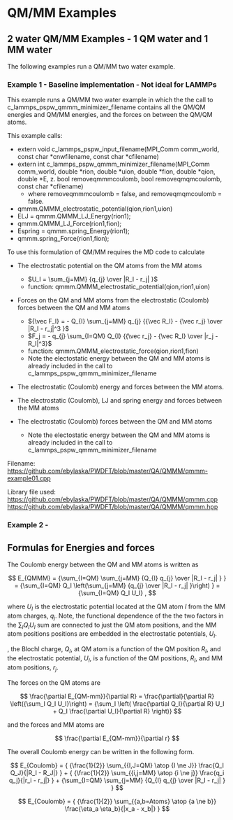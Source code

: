 # QM/MM Examples #

## 2 water QM/MM Examples - 1 QM water and 1 MM water ##
The following examples run a QM/MM two water example.


### Example 1 - Baseline implementation - Not ideal for LAMMPs ###

This example runs a QM/MM two water example in which the the call to c_lammps_pspw_qmmm_minimizer_filename contains all the QM/QM energies and QM/MM energies, and the forces on between the QM/QM atoms.  

This example calls:
- extern void c_lammps_pspw_input_filename(MPI_Comm comm_world, const char *cnwfilename, const char *cfilename)
- extern int c_lammps_pspw_qmmm_minimizer_filename(MPI_Comm comm_world, double *rion, double *uion, double *fion, double *qion, double *E,
  z.                                               bool removeqmmmcoulomb, bool removeqmqmcoulomb, const char *cfilename)
    - where removeqmmmcoulomb = false, and removeqmqmcoulomb = false.
- qmmm.QMMM_electrostatic_potential(qion,rion1,uion)
- ELJ = qmmm.QMMM_LJ_Energy(rion1);
- qmmm.QMMM_LJ_Force(rion1,fion);
- Espring = qmmm.spring_Energy(rion1);
- qmmm.spring_Force(rion1,fion);

To use this formulation of QM/MM requires the MD code to calculate
- The electrostatic potential on the QM atoms from the MM atoms
    - $U_I = \sum_{j=MM} {q_{j} \over |R_I - r_j| }$  
    - function: qmmm.QMMM_electrostatic_potential(qion,rion1,uion)
- Forces on the QM and MM atoms from the electrostatic (Coulomb) forces between the QM and MM atoms
    - ${\vec F_I} = - Q_{I} \sum_{j=MM} q_{j} {{\vec R_I} - {\vec r_j} \over |R_I - r_j|^3 }$
    - $F_j = - q_{j} \sum_{I=QM} Q_{I} {{\vec r_j} - {\vec R_I} \over |r_j - R_I|^3}$
    - function: qmmm.QMMM_electrostatic_force(qion,rion1,fion)
    - Note the electostatic energy between the QM and MM atoms is already included in the call to c_lammps_pspw_qmmm_minimizer_filename
  
- The electrostatic (Coulomb) energy and forces between the MM atoms.
  
- The electrostatic (Coulomb), LJ and spring energy and forces between the MM atoms
- The electrostatic (Coulomb) forces between the QM and MM atoms
  - Note the electostatic energy between the QM and MM atoms is already included in the call to c_lammps_pspw_qmmm_minimizer_filename

Filename: https://github.com/ebylaska/PWDFT/blob/master/QA/QMMM/qmmm-example01.cpp

Library file used: https://github.com/ebylaska/PWDFT/blob/master/QA/QMMM/qmmm.cpp
                   https://github.com/ebylaska/PWDFT/blob/master/QA/QMMM/qmmm.hpp



### Example 2 - ###


## Formulas for Energies and forces ##

The Coulomb energy between the QM and MM atoms is written as

$$ E_{QMMM} = {\sum_{I=QM} \sum_{j=MM} {Q_{I}  q_{j} \over |R_I - r_j| } }  = {\sum_{I=QM} Q_I \left(\sum_{j=MM} {q_{j} \over |R_I - r_j| }\right) } ={\sum_{I=QM} Q_I U_I} , $$

where $U_I$ is the electrostatic potential located at the QM atom $I$ from the MM atom charges, $q_j$.  Note, the functional dependence of the the two factors in the ${\sum_I Q_I U_I}$ sum are connected to just the QM atom positions, and the MM atom positions positions are embedded in the electrostatic potentials, $U_I$.

, the Blochl charge, $Q_I$, at QM atom is a function of the QM position $R_I$, and the electrostatic potential, $U_I$, is a function of the QM positions, $R_I$, and MM atom positions, $r_j$.  

The forces on the QM atoms are

$$ \frac{\partial E_{QM-mm}}{\partial R} 
= \frac{\partial}{\partial R} \left({\sum_I Q_I U_I}\right)
= {\sum_I \left( \frac{\partial Q_I}{\partial R} U_I + Q_I \frac{\partial U_I}{\partial R} \right)} $$

and the forces and MM atoms are

$$ \frac{\partial E_{QM-mm}}{\partial r} 
$$


The overall Coulomb energy can be written in the following form.

$$ E_{Coulomb} = { {\frac{1}{2}} \sum_{{I,J=QM} \atop {I \ne J}} \frac{Q_I Q_J}{|R_I - R_J|} } + { {\frac{1}{2}} \sum_{{i,j=MM} \atop {i \ne j}}  \frac{q_i q_j}{|r_i - r_j|} } + {\sum_{I=QM} \sum_{j=MM} {Q_{I}  q_{j} \over |R_I - r_j| } } 
$$

$$ E_{Coulomb} = { {\frac{1}{2}} \sum_{{a,b=Atoms} \atop {a \ne b}} \frac{\eta_a \eta_b}{|x_a - x_b|} } 
$$





